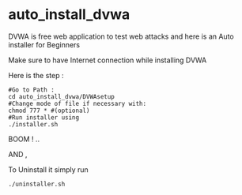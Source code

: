 # auto_install_dvwa
DVWA is free web application to test web attacks and here is an Auto installer for Beginners

Make sure to have Internet connection while installing DVWA


Here is the step :
````
#Go to Path :
cd auto_install_dvwa/DVWAsetup
#Change mode of file if necessary with:
chmod 777 * #(optional)
#Run installer using 
./installer.sh 
````
BOOM ! ..

AND ,

To Uninstall it simply run
````
./uninstaller.sh
````
